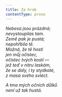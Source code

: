 ```yaml
---
title: Za hrob
contentType: prose
---
```


_Nebesa jsou prázdná;  
nevystoupilas tam.  
Země pak je pustá;  
nepohřbila tě.  
Možná, že tě hostí  
jen můj očistec,  
očistec tvých kostí —  
jež teď v nitru laskám,  
že se daly, i ty stydkaté,  
z masa svého svléct._

_A tma mých očních důlků  
není už tak hustá._
